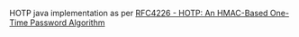 HOTP java implementation as per [RFC4226 - HOTP: An HMAC-Based One-Time Password Algorithm](https://www.ietf.org/rfc/rfc4226.txt)
